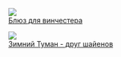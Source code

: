 ![](/books/sf_history/Евгений%20Костюченко/Блюз%20для%20винчестера.jpg)  
[Блюз для винчестера](/books/sf_history/Евгений%20Костюченко/Блюз%20для%20винчестера)

![](/books/sf_history/Евгений%20Костюченко/Зимний%20Туман%20-%20друг%20шайенов.jpg)  
[Зимний Туман - друг шайенов](/books/sf_history/Евгений%20Костюченко/Зимний%20Туман%20-%20друг%20шайенов)
